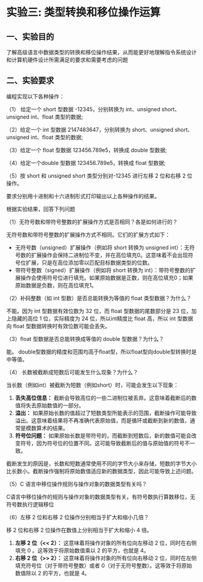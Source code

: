 # 实验三: 类型转换和移位操作运算

## 一、实验目的

了解高级语言中数据类型的转换和移位操作结果，从而能更好地理解指令系统设计和计算机硬件设计所需满足的要求和需要考虑的问题

## 二、实验要求

编程实现以下各种操作：

（1） 给定一个 short 型数据 -12345，分别转换为 int、unsigned short、unsigned int、float 类型的数据;

（2）给定一个 int 型数据 2147483647，分别转换为 short、unsigned short、unsigned int、float 类型的数据;

（3）给定一个 float 型数据 123456.789e5，转换成 double 型数据; 

（4）给定一个double 型数据 123456.789e5，转换成 float 型数据;

（5）按 short 和 unsigned short 类型分别对-12345 进行左移 2 位和右移 2 位操作。 

要求分别用十进制和十六进制形式打印输出以上各种操作的结果。

根据实验结果，回答下列问题

（1）无符号数和带符号整数的扩展操作方式是否相同？各是如何进行的？

无符号数和带符号整数的扩展操作方式不相同。它们的扩展方式如下：

- 无符号数（unsigned）扩展操作（例如将 short 转换为 unsigned int）：无符号数的扩展操作会保持二进制位不变，并在高位填充0。这意味着不会出现符号位扩展，只是在高位添加零以匹配目标数据类型的位数。
- 带符号整数（signed）扩展操作（例如将 short 转换为 int）：带符号整数的扩展操作会使用符号位进行填充。如果原始数据是正数，则在高位填充0；如果原始数据是负数，则在高位填充1。

（2）补码整数（如 int 型数）是否总能转换为等值的 float 类型数据？为什么？

不能。因为 int 型数据有效位数为 32 位，而 float 型数据的尾数部分是 23 位，加上隐藏的高位 1 位，实际精度为 24 位，所以int精度比 float 高，所以 int 型数据向 float 型数据转换时有效位数可能会丢失。

（3）float 型数据是否总能转换成等值的 double 型数据？为什么？

能。 double型数据的精度和范围均高于float型，所以float型向double型转换时是中等值。

（4） 长数被截断成短数后可能发生什么现象？为什么？

当长数（例如int）被截断为短数（例如short）时，可能会发生以下现象：

1. **丢失高位信息：** 截断会导致高位的一些二进制位被丢弃。这意味着截断后的数值将失去原始数值的一部分。
2. **溢出：** 如果原始长数的值超过了短数类型所能表示的范围，截断操作可能导致溢出。这意味着结果将不再准确代表原始值，而是循环或截断到新的数值，通常是模数算术的结果。
3. **符号位问题：** 如果原始长数是带符号的，而截断到短数后，新的数值可能会改变符号，因为符号位的位置不同。这可能导致截断后的值与原始值的符号不一致。

截断发生的原因是，长数和短数通常使用不同的字节大小来存储，短数的字节大小比长数小。截断操作强制将原始数值适应新的数据类型，因此可能导致上述问题。

（5）C 语言中移位操作规则与操作对象的数据类型有关吗？

C语言中移位操作的规则与操作对象的数据类型有关。有符号数执行算数移位，无符号数执行逻辑移位

（6）左移 2 位和右移 2 位操作分别相当于扩大和缩小几倍？

移 2 位和右移 2 位操作在数值上分别相当于扩大和缩小 4 倍。

1. **左移 2 位（<< 2）：** 这意味着将操作对象的所有位向左移动 2 位，同时在右侧填充 0 。这等效于将原始数值乘以 2 的平方，也就是 4。
2. **右移 2 位（>> 2）：** 这意味着将操作对象的所有位向右移动 2 位，同时在左侧填充符号位（对于带符号整数）或者 0（对于无符号整数）。这等效于将原始数值除以 2 的平方，也就是 4。